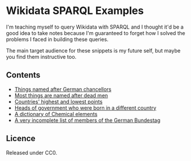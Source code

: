 # Wikidata SPARQL Examples

I'm teaching myself to query Wikidata with SPARQL and I thought it'd be a good idea to take notes because I'm guaranteed to forget how I solved the problems I faced in building these queries.

The main target audience for these snippets is my future self, but maybe you find them instructive too.


## Contents

- [Things named after German chancellors](things-named-after-chancellors.rq)
- [Most things are named after dead men](naming-things-by-gender.rq)
- [Countries' highest and lowest points](highest-and-lowest-points.rq)
- [Heads of government who were born in a different country](heads-of-government-countries.rq)
- [A dictionary of Chemical elements](chemical-elements-dictionary.rq)
- [A very incomplete list of members of the German Bundestag](members-of-the-bundestag.rq)


## Licence

Released under CC0.
